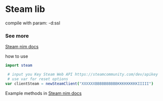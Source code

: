 # Steam lib

compile with param: -d:ssl

### See more
[Steam nim docs](https://levshx.github.io/nim-doc/steam/steam.html)

how to use
```nim
import steam 

 # input you Key Steam Web API https://steamcommunity.com/dev/apikey
 # use var for reset options
var clientSteam = newSteamClient("XXXXXXBBBBBBBBBBKKKKKKKKKIIIII") 

```
Example methods in [Steam nim docs](https://levshx.github.io/nim-doc/steam/steam.html)
